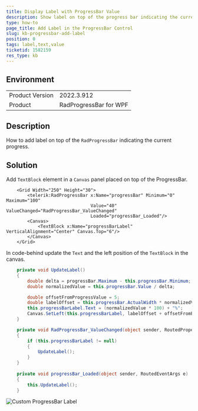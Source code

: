 ```yaml
---
title: Display Label with ProgressBar Value
description: Show label on top of the progress bar indicating the current progress.
type: how-to
page_title: Add Label in the ProgressBar Control
slug: kb-progressbar-add-label
position: 0
tags: label,text,value
ticketid: 1582159
res_type: kb
---
```


## Environment
<table>
    <tbody>
	    <tr>
	    	<td>Product Version</td>
	    	<td>2022.3.912</td>
	    </tr>
	    <tr>
	    	<td>Product</td>
	    	<td>RadProgressBar for WPF</td>
	    </tr>
    </tbody>
</table>

## Description

How to add label on top of the `RadProgressBar` indicating the current progress.

## Solution

Add `TextBlock` element in a `Canvas` panel placed on top of the ProgressBar.


```XAML
	<Grid Width="250" Height="30">
		<telerik:RadProgressBar x:Name="progressBar" Minimum="0" Maximum="100" 
								Value="40" ValueChanged="RadProgressBar_ValueChanged"
								Loaded="progressBar_Loaded"/>
		<Canvas>
			<TextBlock x:Name="progressBarLabel" VerticalAlignment="Center" Canvas.Top="6"/>
		</Canvas>
	</Grid>
```

In code-behind update the `Text` and the left position of the `TextBlock` in the canvas.


```C#
	private void UpdateLabel()
	{
		double delta = progressBar.Maximum - this.progressBar.Minimum;
		double normalizedValue = this.progressBar.Value / delta;

		double offsetFromProgressValue = 5;
		double labelOffset = this.progressBar.ActualWidth * normalizedValue;
		this.progressBarLabel.Text = (normalizedValue * 100) + "%";
		Canvas.SetLeft(this.progressBarLabel, labelOffset + offsetFromProgressValue);
	}

	private void RadProgressBar_ValueChanged(object sender, RoutedPropertyChangedEventArgs<double> e)
	{
		if (this.progressBarLabel != null)
		{
			UpdateLabel();
		}            
	}
	
	private void progressBar_Loaded(object sender, RoutedEventArgs e)
	{
		this.UpdateLabel();
	}
```

![Custom ProgressBar Label](images/kb-progressbar-add-label-0.png)